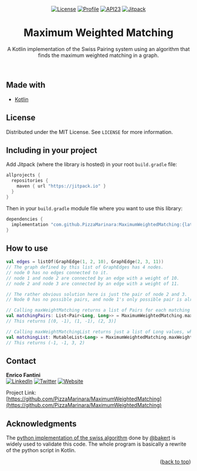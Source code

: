 <p align="center">
  <a href="https://github.com/PizzaMarinara/MaximumWeightedMatching/blob/master/LICENSE"><img alt="License" src="https://img.shields.io/github/license/PizzaMarinara/MaximumWeightedMatching.svg"/></a>
  <a href="https://github.com/PizzaMarinara"><img alt="Profile" src="https://img.shields.io/badge/GitHub-PizzaMarinara-orange?logo=github"/></a>
  <a href="https://developer.android.com/about/versions/marshmallow/android-6.0"><img alt="API23" src="https://img.shields.io/badge/api-23%2B-brightgreen"></a>
  <a href="https://jitpack.io/#PizzaMarinara/MaximumWeightedMatching"><img alt="Jitpack" src="https://jitpack.io/v/PizzaMarinara/MaximumWeightedMatching.svg"></a>


</p>

<div id="top"></div>
<h1 align="center">Maximum Weighted Matching</h1>

<p align="center">
A Kotlin implementation of the Swiss Pairing system using an algorithm that finds the maximum weighted matching in a graph.
</p>

<br>

## Made with

* [Kotlin](https://kotlinlang.org/)

## License

Distributed under the MIT License. See `LICENSE` for more information.

## Including in your project

Add Jitpack (where the library is hosted) in your root `build.gradle` file:

```groovy
allprojects {
  repositories {
    maven { url "https://jitpack.io" }
  }
}
```

Then in your `build.gradle` module file where you want to use this library:

```groovy
dependencies {
  implementation "com.github.PizzaMarinara:MaximumWeightedMatching:{latest_version}"
}

```

## How to use

```kotlin
val edges = listOf(GraphEdge(1, 2, 10), GraphEdge(2, 3, 11))
// The graph defined by this list of GraphEdges has 4 nodes.
// node 0 has no edges connected to it.
// node 1 and node 2 are connected by an edge with a weight of 10.
// node 2 and node 3 are connected by an edge with a weight of 11.

// The rather obvious solution here is just the pair of node 2 and 3.
// Node 0 has no possible pairs, and node 1's only possible pair is already paired to node 3 with a higher weight.

// Calling maxWeightMatching returns a list of Pairs for each matching pair.
val matchingPairs: List<Pair<Long, Long>> = MaximumWeightedMatching.maxWeightMatching(edges)
// This returns [(0, -1), (1, -1), (2, 3)]

// Calling maxWeightMatchingList returns just a list of Long values, where each value is the paired value of its index (or -1 if it is not paired)
val matchingList: MutableList<Long> = MaximumWeightedMatching.maxWeightMatchingList(edges)
// This returns (-1, -1, 3, 2)

```

## Contact

**Enrico Fantini**
<br>
[![LinkedIn][linkedin-shield]][linkedin-url]
[![Twitter][twitter-shield]][twitter-url]
[![Website][website-shield]][website-url]

Project Link: [https://github.com/PizzaMarinara/MaximumWeightedMatching](https://github.com/PizzaMarinara/MaximumWeightedMatching)

## Acknowledgments

The [python implementation of the swiss algorithm](https://github.com/bakert/swiss) done by [@bakert](https://github.com/bakert) is widely used to validate this code. The whole program is basically a rewrite of the python script in Kotlin.

<p align="right">(<a href="#top">back to top</a>)</p>


[contributors-shield]: https://img.shields.io/github/contributors/PizzaMarinara/MaximumWeightedMatching.svg
[contributors-url]: https://github.com/PizzaMarinara/MaximumWeightedMatching/graphs/contributors
[forks-shield]: https://img.shields.io/github/forks/PizzaMarinara/MaximumWeightedMatching.svg
[forks-url]: https://github.com/PizzaMarinara/MaximumWeightedMatching/network/members
[stars-shield]: https://img.shields.io/github/stars/PizzaMarinara/MaximumWeightedMatching.svg
[stars-url]: https://github.com/PizzaMarinara/MaximumWeightedMatching/stargazers
[issues-shield]: https://img.shields.io/github/issues/PizzaMarinara/MaximumWeightedMatching.svg
[issues-url]: https://github.com/PizzaMarinara/MaximumWeightedMatching/issues
[license-shield]: https://img.shields.io/github/license/PizzaMarinara/MaximumWeightedMatching.svg
[license-url]: https://github.com/PizzaMarinara/MaximumWeightedMatching/blob/master/LICENSE
[linkedin-shield]: https://img.shields.io/badge/LinkedIn-e--fantini-0072b1.svg?logo=linkedin
[linkedin-url]: https://linkedin.com/in/e-fantini/
[website-shield]: https://img.shields.io/badge/Website-efantini.dev-orange.svg?logo=firefox
[website-url]: https://efantini.dev/
[twitter-shield]: https://img.shields.io/badge/Twitter-Pizza__Marinara-1DA1F2.svg?logo=twitter
[twitter-url]: https://twitter.com/Pizza_Marinara
